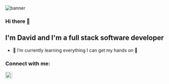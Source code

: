 <div>
  <img src="https://github.com/HammerHand92/hammerhand92/blob/master/assets/personal-logo-4.svg" alt="banner" />
</div>

### Hi there 👋

## I'm David and I'm a full stack software developer

- 🌱 I’m currently learning everything I can get my hands on 🤣

### Connect with me:

<div>
  <a target="_blank" href="https://www.linkedin.com/in/david-portillo-bb000532/">
    <img align="left" alt="David Portillo | LinkedIn" width="22px" src="https://github.com/HammerHand92/hammerhand92/blob/master/assets/linkedin-icon.svg" />
  </a>
</div>
  

<br />


[linkedin]: https://www.linkedin.com/in/david-portillo-bb000532/

<!--
**HammerHand92/hammerhand92** is a ✨ _special_ ✨ repository because its `README.md` (this file) appears on your GitHub profile.

Here are some ideas to get you started:

- 🔭 I’m currently working on ...
- 🌱 I’m currently learning ...
- 👯 I’m looking to collaborate on ...
- 🤔 I’m looking for help with ...
- 💬 Ask me about ...
- 📫 How to reach me: ...
- 😄 Pronouns: ...
- ⚡ Fun fact: ...
-->
